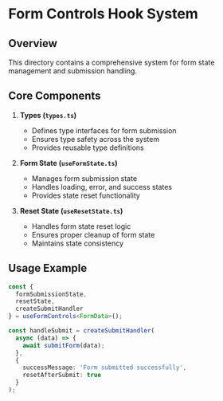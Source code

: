 
# Form Controls Hook System

## Overview
This directory contains a comprehensive system for form state management and submission handling.

## Core Components

1. **Types (`types.ts`)**
   - Defines type interfaces for form submission
   - Ensures type safety across the system
   - Provides reusable type definitions

2. **Form State (`useFormState.ts`)**
   - Manages form submission state
   - Handles loading, error, and success states
   - Provides state reset functionality

3. **Reset State (`useResetState.ts`)**
   - Handles form state reset logic
   - Ensures proper cleanup of form state
   - Maintains state consistency

## Usage Example

```typescript
const {
  formSubmissionState,
  resetState,
  createSubmitHandler
} = useFormControls<FormData>();

const handleSubmit = createSubmitHandler(
  async (data) => {
    await submitForm(data);
  },
  {
    successMessage: 'Form submitted successfully',
    resetAfterSubmit: true
  }
);
```
